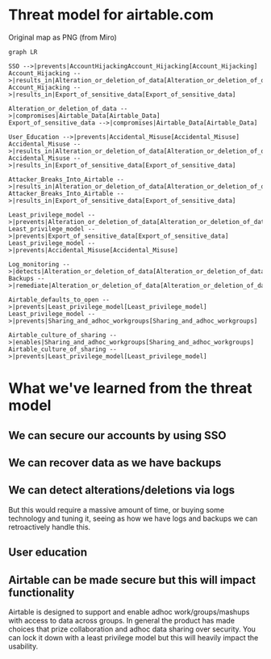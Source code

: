 # Threat model for airtable.com

Original map as PNG (from Miro)

```mermaid
graph LR

SSO -->|prevents|AccountHijackingAccount_Hijacking[Account_Hijacking]
Account_Hijacking -->|results_in|Alteration_or_deletion_of_data[Alteration_or_deletion_of_data]
Account_Hijacking -->|results_in|Export_of_sensitive_data[Export_of_sensitive_data]

Alteration_or_deletion_of_data -->|compromises|Airtable_Data[Airtable_Data]
Export_of_sensitive_data -->|compromises|Airtable_Data[Airtable_Data]

User_Education -->|prevents|Accidental_Misuse[Accidental_Misuse]
Accidental_Misuse -->|results_in|Alteration_or_deletion_of_data[Alteration_or_deletion_of_data]
Accidental_Misuse -->|results_in|Export_of_sensitive_data[Export_of_sensitive_data]

Attacker_Breaks_Into_Airtable -->|results_in|Alteration_or_deletion_of_data[Alteration_or_deletion_of_data]
Attacker_Breaks_Into_Airtable -->|results_in|Export_of_sensitive_data[Export_of_sensitive_data]

Least_privilege_model -->|prevents|Alteration_or_deletion_of_data[Alteration_or_deletion_of_data]
Least_privilege_model -->|prevents|Export_of_sensitive_data[Export_of_sensitive_data]
Least_privilege_model -->|prevents|Accidental_Misuse[Accidental_Misuse]

Log_monitoring -->|detects|Alteration_or_deletion_of_data[Alteration_or_deletion_of_data]
Backups -->|remediate|Alteration_or_deletion_of_data[Alteration_or_deletion_of_data]

Airtable_defaults_to_open -->|prevents|Least_privilege_model[Least_privilege_model]
Least_privilege_model -->|prevents|Sharing_and_adhoc_workgroups[Sharing_and_adhoc_workgroups]

Airtable_culture_of_sharing -->|enables|Sharing_and_adhoc_workgroups[Sharing_and_adhoc_workgroups]
Airtable_culture_of_sharing -->|prevents|Least_privilege_model[Least_privilege_model]
```

# What we've learned from the threat model

## We can secure our accounts by using SSO

## We can recover data as we have backups

## We can detect alterations/deletions via logs

But this would require a massive amount of time, or buying some technology and tuning it, seeing as how we have logs and backups we can retroactively handle this. 

## User education

## Airtable can be made secure but this will impact functionality

Airtable is designed to support and enable adhoc work/groups/mashups with access to data across groups. In general the product has made choices that prize collaboration and adhoc data sharing over security. You can lock it down with a least privilege model but this will heavily impact the usability.



